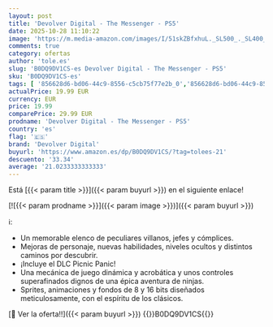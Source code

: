 ```yaml
---
layout: post
title: 'Devolver Digital - The Messenger - PS5'
date: 2025-10-28 11:10:22
image: 'https://m.media-amazon.com/images/I/51skZBfxhuL._SL500_._SL400_.jpg'
comments: true
category: ofertas
author: 'tole.es'
slug: 'B0DQ9DV1CS-es Devolver Digital - The Messenger - PS5'
sku: 'B0DQ9DV1CS-es'
tags: [ '856628d6-bd06-44c9-8556-c5cb75f77e2b_0','856628d6-bd06-44c9-8556-c5cb75f77e2b_2201','856628d6-bd06-44c9-8556-c5cb75f77e2b_3601','856628d6-bd06-44c9-8556-c5cb75f77e2b_401','Arborist Merchandising Root','Hardware y juegos para PlayStation 5','Juegos para PlayStation 5','Preventa de Videojuegos','Self Service','Special Features Stores','Tienda de consolas y videojuegos infantiles','Videojuegos','Videojuegos más esperados','devolver digital','ps5','🇪🇸', ]
actualPrice: 19.99 EUR
currency: EUR
price: 19.99
comparePrice: 29.99 EUR
prodname: 'Devolver Digital - The Messenger - PS5'
country: 'es'
flag: '🇪🇸'
brand: 'Devolver Digital'
buyurl: 'https://www.amazon.es/dp/B0DQ9DV1CS/?tag=tolees-21'
descuento: '33.34'
average: '21.0233333333333'
---
```


Está [{{< param title >}}]({{< param buyurl >}}) en el siguiente enlace!

[![{{< param prodname >}}]({{< param image >}})]({{< param buyurl >}})

ℹ️:

- Un memorable elenco de peculiares villanos, jefes y cómplices.
- Mejoras de personaje, nuevas habilidades, niveles ocultos y distintos caminos por descubrir.
- ¡Incluye el DLC Picnic Panic!
- Una mecánica de juego dinámica y acrobática y unos controles superafinados dignos de una épica aventura de ninjas.
- Sprites, animaciones y fondos de 8 y 16 bits diseñados meticulosamente, con el espíritu de los clásicos.

[🛒 Ver la oferta!!]({{< param buyurl >}})
{{<world>}}B0DQ9DV1CS{{</world>}}
